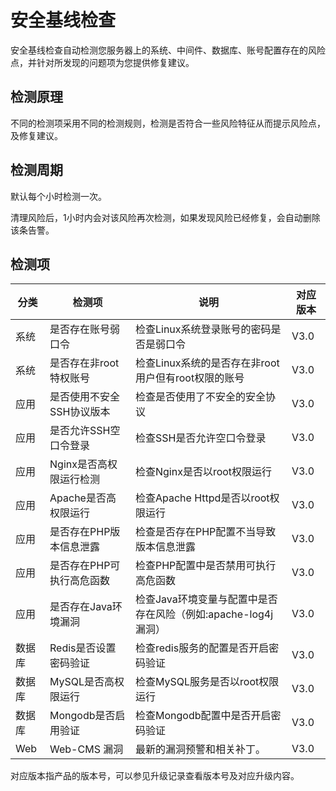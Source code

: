 

# 安全基线检查

安全基线检查自动检测您服务器上的系统、中间件、数据库、账号配置存在的风险点，并针对所发现的问题项为您提供修复建议。

## 检测原理

不同的检测项采用不同的检测规则，检测是否符合一些风险特征从而提示风险点，及修复建议。

## 检测周期

默认每个小时检测一次。

清理风险后，1小时内会对该风险再次检测，如果发现风险已经修复，会自动删除该条告警。

## 检测项

| 分类  | 检测项            | 说明                               | 对应版本 |
| --- | -------------- | -------------------------------- | ---- |
| 系统  | 是否存在账号弱口令      | 检查Linux系统登录账号的密码是否是弱口令           | V3.0 |
| 系统  | 是否存在非root特权账号  | 检查Linux系统的是否存在非root用户但有root权限的账号 | V3.0 |
| 应用  | 是否使用不安全SSH协议版本 | 检查是否使用了不安全的安全协议                  | V3.0 |
| 应用  | 是否允许SSH空口令登录   | 检查SSH是否允许空口令登录                   | V3.0 |
| 应用  | Nginx是否高权限运行检测 | 检查Nginx是否以root权限运行               | V3.0 |
| 应用  | Apache是否高权限运行  | 检查Apache Httpd是否以root权限运行        | V3.0 |
| 应用  | 是否存在PHP版本信息泄露  | 检查是否存在PHP配置不当导致版本信息泄露            | V3.0 |
| 应用  | 是否存在PHP可执行高危函数 | 检查PHP配置中是否禁用可执行高危函数              | V3.0 |
| 应用  | 是否存在Java环境漏洞 | 检查Java环境变量与配置中是否存在风险（例如:apache-log4j 漏洞）              | V3.0 |
| 数据库 | Redis是否设置密码验证  | 检查redis服务的配置是否开启密码验证             | V3.0 |
| 数据库 | MySQL是否高权限运行   | 检查MySQL服务是否以root权限运行             | V3.0 |
| 数据库 | Mongodb是否启用验证  | 检查Mongodb配置中是否开启密码验证             | V3.0 |
| Web | Web-CMS 漏洞     | 最新的漏洞预警和相关补丁。                    | V3.0 |

<wrap em>对应版本指产品的版本号，可以参见升级记录查看版本号及对应升级内容。</wrap>
